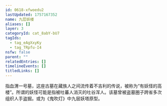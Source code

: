 ```yaml
---
id: 0618-xfwoedu2
lastUpdated: 1757167352
name: 九层妖楼
aliases: []
layer: 3
categoryId: cat_8abY-bU7
tagIds:
  - tag_eAgXxyKy
  - tag_TRpfu-I4
nsfw: false
parent: ""
relatedEntries: []
timelineEvents: []
titledLinks: []
---
```


指血渭一号墓，这座古墓在藏族人之间流传着不吉利的传说，被称为“有妖怪的高楼”。所谓的妖怪可能是指被吐蕃人消灭的吐谷浑人。该墓曾被盗墓圈子跨省多次组织人手盗掘。或为《鬼吹灯》中九层妖塔原型。